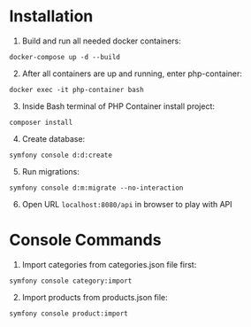 Installation
=========================

1. Build and run all needed docker containers:

```angular2html
docker-compose up -d --build
```

2. After all containers are up and running, enter php-container:

```angular2html
docker exec -it php-container bash
```

3. Inside Bash terminal of PHP Container install project:

```angular2html
composer install
```

4. Create database:

```angular2html
symfony console d:d:create
```

5. Run migrations:

```angular2html
symfony console d:m:migrate --no-interaction
```

6. Open URL `localhost:8080/api` in browser to play with API

Console Commands
================

1. Import categories from categories.json file first:

```angular2html
symfony console category:import 
```

2. Import products from products.json file:

```angular2html
symfony console product:import 
```
